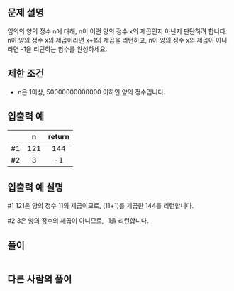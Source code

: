 ## 문제 설명
임의의 양의 정수 n에 대해, n이 어떤 양의 정수 x의 제곱인지 아닌지 판단하려 합니다.  
n이 양의 정수 x의 제곱이라면 x+1의 제곱을 리턴하고, n이 양의 정수 x의 제곱이 아니라면 -1을 리턴하는 함수를 완성하세요.

## 제한 조건
* n은 1이상, 50000000000000 이하인 양의 정수입니다.

## 입출력 예
||n|	return|
|:---:|:---:|:---:|
|#1|121|	144|
|#2|3|	-1|

## 입출력 예 설명
#1 121은 양의 정수 11의 제곱이므로, (11+1)를 제곱한 144를 리턴합니다.

#2 3은 양의 정수의 제곱이 아니므로, -1을 리턴합니다.

## **풀이**

```python

```

## 다른 사람의 풀이

```python

```
